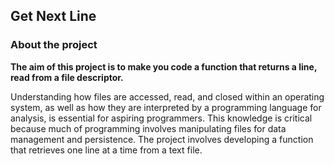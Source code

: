 <h2> Get Next Line</h2>
<h3>About the project </h3>
<b>The aim of this project is to make you code a function that returns a line, read from a file descriptor. </b>

<p> Understanding how files are accessed, read, and closed within an operating system, as well as how they are interpreted by a programming language for analysis, is essential for aspiring programmers. This knowledge is critical because much of programming involves manipulating files for data management and persistence. The project involves developing a function that retrieves one line at a time from a text file.</p>
